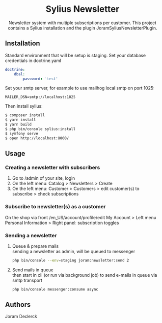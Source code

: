 <h1 align="center">Sylius Newsletter</h1>

<p align="center">Newsletter system with multiple subscriptions per customer. This project contains a Sylius installation
and the plugin JoramSyliusNewsletterPlugin. </p>

Installation
------------
Standard environment that will be setup is staging.
Set your database credentials in doctrine.yaml
```yaml
doctrine:
    dbal:
        password: 'test'
```
Set your smtp server, for example to use mailhog local smtp on port 1025:
```env
MAILER_DSN=smtp://localhost:1025
```
Then install sylius:
```bash
$ composer install
$ yarn install
$ yarn build
$ php bin/console sylius:install
$ symfony serve
$ open http://localhost:8000/
```

Usage
------------
### Creating a newsletter with subscribers
1. Go to /admin of your site, login
1. On the left menu: Catalog > Newsletters > Create
1. On the left menu: Customer > Customers > edit customer(s) to subscribe > check subscriptions

### Subscribe to newsletter(s) as a customer
On the shop via front /en_US/account/profile/edit
My Account > Left menu Personal Information > Right panel: subscription toggles

### Sending a newsletter
1. Queue & prepare mails\
sending a newsletter as admin, will be queued to messenger
    ```bash
    php bin/console --env=staging joram:newsletter:send 2
    ```
2. Send mails in queue\
 then start in cli (or run via background job) to send e-mails in queue via smtp transport
    ```bash
    php bin/console messenger:consume async
    ```
Authors
-------

Joram Declerck
